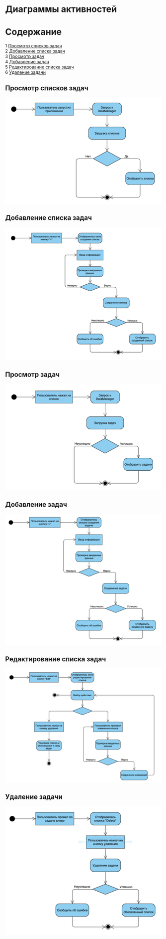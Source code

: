 # Диаграммы активностей

# Содержание
1 [Просмотр списков задач](#load_lists)  
2 [Добавление списка задач](#add_list)  
3 [Просмотр задач](#load_tasks)  
4 [Добавление задач](#add_task)  
5 [Редактирование списка задач](#edit_list)  
6 [Удаление задачи](#delete_task)  

<a name="load_lists"/>

## Просмотр списков задач

![Load lists](https://github.com/LoykoLina/AList/blob/master/Diagrams/Activity/Load%20lists.png)

<a name="add_list"/>

## Добавление списка задач

![Add list](https://github.com/LoykoLina/AList/blob/master/Diagrams/Activity/Add%20list.png)

<a name="load_tasks"/>

## Просмотр задач

![Load tasks](https://github.com/LoykoLina/AList/blob/master/Diagrams/Activity/Load%20tasks.png)

<a name="add_task"/>

## Добавление задач 

![Add task](https://github.com/LoykoLina/AList/blob/master/Diagrams/Activity/Add%20task.png)

<a name="edit_list"/>

## Редактирование списка задач

![Edit list](https://github.com/LoykoLina/AList/blob/master/Diagrams/Activity/Edit%20list.png)

<a name="delete_task"/>

## Удаление задачи

![Delete task](https://github.com/LoykoLina/AList/blob/master/Diagrams/Activity/Delete%20task.png)

